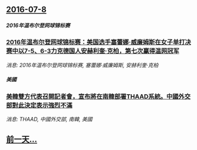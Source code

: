 ## [2016-07-8](/news/2016/07/8/index.md)

##### 2016年温布尔登网球锦标赛
### [2016年温布尔登网球锦标赛：美国选手塞蕾娜·威廉姆斯在女子单打决赛中以7-5、6-3力克德国人安赫利奎·克柏，第七次赢得温网冠军 ](/news/2016/07/8/2016年温布尔登网球锦标赛-美国选手塞蕾娜-威廉姆斯在女子单打决赛中以7-5-6-3力克德国人安赫利奎-克柏-第七次赢.md)
_消息: 2016年温布尔登网球锦标赛, 塞蕾娜·威廉姆斯, 安赫利奎·克柏_

##### 美國
### [美韓雙方代表召開記者會，宣布將在南韓部署THAAD系統。中國外交部對此決定表示強烈不滿 ](/news/2016/07/8/美韓雙方代表召開記者會-宣布將在南韓部署THAAD系統-中國外交部對此決定表示強烈不滿.md)
_消息: THAAD, 中國外交部, 南韓, 美國_

## [前一天...](/news/2016/07/7/index.md)

